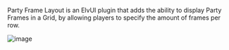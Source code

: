 Party Frame Layout is an ElvUI plugin that adds the ability to display Party Frames in a Grid, by allowing players to specify the amount of frames per row.

![image](https://github.com/user-attachments/assets/0a92f3e9-338c-4017-9523-f00c2d5b9ac4)

